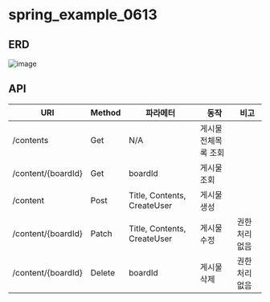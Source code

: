 # spring_example_0613

## ERD
![image](https://user-images.githubusercontent.com/105179745/173476300-8e1bd311-5476-4ca5-bfdd-4682db64be29.png)

## API
|URI   | Method  | 파라메터  | 동작  | 비고  |
|---|---|---|---|---|
|/contents   | Get  | N/A  | 게시물 전체목록 조회 |   |
|/content/{boardId}   | Get  | boardId  | 게시물 조회  |   |
|/content   | Post  | Title, Contents, CreateUser  | 게시물 생성  |   |
|/content/{boardId}   | Patch  | Title, Contents, CreateUser  | 게시물 수정  | 권한처리 없음  |
|/content/{boardId}   | Delete  | boardId  | 게시물 삭제  | 권한처리 없음  |
